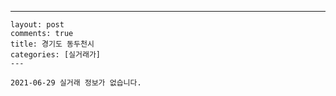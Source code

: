 ---
    layout: post
    comments: true
    title: 경기도 동두천시
    categories: [실거래가]
    ---

    2021-06-29 실거래 정보가 없습니다.

    